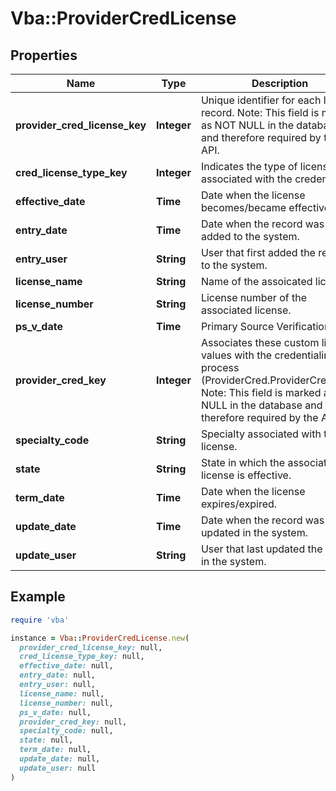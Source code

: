 # Vba::ProviderCredLicense

## Properties

| Name | Type | Description | Notes |
| ---- | ---- | ----------- | ----- |
| **provider_cred_license_key** | **Integer** | Unique identifier for each license record. Note: This field is marked as NOT NULL in the database and therefore required by the API. |  |
| **cred_license_type_key** | **Integer** | Indicates the type of license associated with the credential. | [optional] |
| **effective_date** | **Time** | Date when the license becomes/became effective. | [optional] |
| **entry_date** | **Time** | Date when the record was first added to the system. | [optional] |
| **entry_user** | **String** | User that first added the record to the system. | [optional] |
| **license_name** | **String** | Name of the assoicated license. | [optional] |
| **license_number** | **String** | License number of the associated license. | [optional] |
| **ps_v_date** | **Time** | Primary Source Verification date. | [optional] |
| **provider_cred_key** | **Integer** | Associates these custom license values with the credentialing process (ProviderCred.ProviderCred_Key) Note: This field is marked as NOT NULL in the database and therefore required by the API. |  |
| **specialty_code** | **String** | Specialty associated with the license. | [optional] |
| **state** | **String** | State in which the associated license is effective. | [optional] |
| **term_date** | **Time** | Date when the license expires/expired. | [optional] |
| **update_date** | **Time** | Date when the record was last updated in the system. | [optional] |
| **update_user** | **String** | User that last updated the record in the system. | [optional] |

## Example

```ruby
require 'vba'

instance = Vba::ProviderCredLicense.new(
  provider_cred_license_key: null,
  cred_license_type_key: null,
  effective_date: null,
  entry_date: null,
  entry_user: null,
  license_name: null,
  license_number: null,
  ps_v_date: null,
  provider_cred_key: null,
  specialty_code: null,
  state: null,
  term_date: null,
  update_date: null,
  update_user: null
)
```

